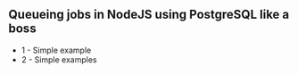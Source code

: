 ## Queueing jobs in NodeJS using PostgreSQL like a boss

- 1 - Simple example
- 2 - Simple examples
